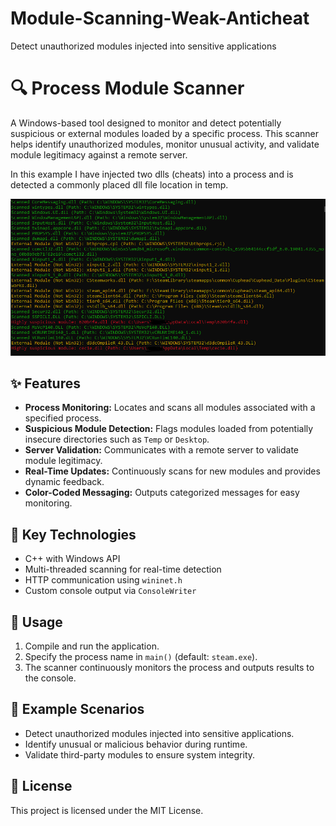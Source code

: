 # Module-Scanning-Weak-Anticheat
Detect unauthorized modules injected into sensitive applications
 <h1>🔍 Process Module Scanner</h1>
  <p>
    A Windows-based tool designed to monitor and detect potentially suspicious or external modules loaded by a specific process.
    This scanner helps identify unauthorized modules, monitor unusual activity, and validate module legitimacy against a remote server.

In this example I have injected two dlls (cheats) into a process and is detected a commonly placed dll file location in temp.
  </p>
<img src="Images/friedchicken.png" width="600">
  <h2>✨ Features</h2>
  <ul>
    <li><strong>Process Monitoring:</strong> Locates and scans all modules associated with a specified process.</li>
    <li><strong>Suspicious Module Detection:</strong> Flags modules loaded from potentially insecure directories such as <code>Temp</code> or <code>Desktop</code>.</li>
    <li><strong>Server Validation:</strong> Communicates with a remote server to validate module legitimacy.</li>
    <li><strong>Real-Time Updates:</strong> Continuously scans for new modules and provides dynamic feedback.</li>
    <li><strong>Color-Coded Messaging:</strong> Outputs categorized messages for easy monitoring.</li>
  </ul>

  <h2>🔧 Key Technologies</h2>
  <ul>
    <li>C++ with Windows API</li>
    <li>Multi-threaded scanning for real-time detection</li>
    <li>HTTP communication using <code>wininet.h</code></li>
    <li>Custom console output via <code>ConsoleWriter</code></li>
  </ul>

  <h2>🚀 Usage</h2>
  <ol>
    <li>Compile and run the application.</li>
    <li>Specify the process name in <code>main()</code> (default: <code>steam.exe</code>).</li>
    <li>The scanner continuously monitors the process and outputs results to the console.</li>
  </ol>

  <h2>💼 Example Scenarios</h2>
  <ul>
    <li>Detect unauthorized modules injected into sensitive applications.</li>
    <li>Identify unusual or malicious behavior during runtime.</li>
    <li>Validate third-party modules to ensure system integrity.</li>
  </ul>

  <h2>📜 License</h2>
  <p>This project is licensed under the MIT License.</p>

